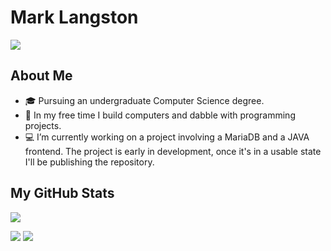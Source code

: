 # Mark Langston

<a href="https://www.linkedin.com/in/-mark-langston">
    <img src="https://img.shields.io/badge/-Linkedin-blue?style=flat-square&logo=linkedin">
</a>

## About Me
 * 🎓 Pursuing an undergraduate Computer Science degree.
 * 📖 In my free time I build computers and dabble with programming projects.
 * 💻 I’m currently working on a project involving a MariaDB and a JAVA frontend. The project is early in development, once it's in a usable state I'll be publishing the repository.

## My GitHub Stats

![](http://github-profile-summary-cards.vercel.app/api/cards/profile-details?username=Mark-Langston&theme=dracula)

![](http://github-profile-summary-cards.vercel.app/api/cards/repos-per-language?username=Mark-Langston&theme=dracula)
![](http://github-profile-summary-cards.vercel.app/api/cards/most-commit-language?username=Mark-Langston&theme=dracula)
